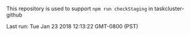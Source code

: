 This repository is used to support `npm run checkStaging` in taskcluster-github

Last run: Tue Jan 23 2018 12:13:22 GMT-0800 (PST)